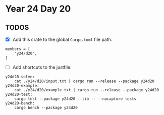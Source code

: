 # Year 24 Day 20

## TODOS

- [x] Add this crate to the global `Cargo.toml` file path.

```
members = [
    "y24/d20",
]
```

- [ ] Add shortcuts to the justfile:

```
y24d20-solve:
    cat ./y24/d20/input.txt | cargo run --release --package y24d20
y24d20-example:
    cat ./y24/d20/example.txt | cargo run --release --package y24d20
y24d20-test:
    cargo test --package y24d20 --lib -- --nocapture tests
y24d20-bench:
    cargo bench --package y24d20
```
